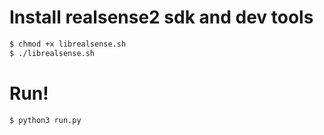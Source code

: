 # Install realsense2 sdk and dev tools
```sh
$ chmod +x librealsense.sh
$ ./librealsense.sh
```
# Run!
```sh
$ python3 run.py
```